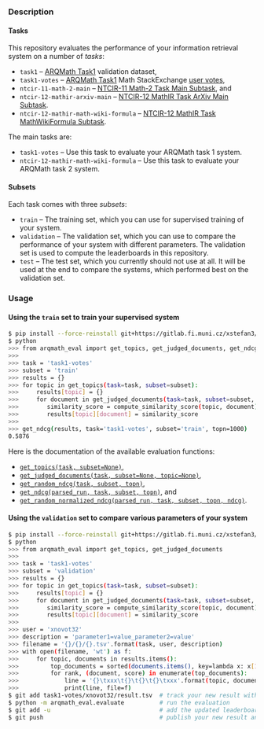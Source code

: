 ### Description
#### Tasks
This repository evaluates the performance of your information retrieval system
on a number of *tasks*:

- `task1` – [ARQMath Task1][arqmath-task1] validation dataset,
- `task1-votes` – [ARQMath Task1][arqmath-task1] Math StackExchange [user votes][],
- `ntcir-11-math-2-main` – [NTCIR-11 Math-2 Task Main Subtask][ntcir-11-math-2], and
- `ntcir-12-mathir-arxiv-main` – [NTCIR-12 MathIR Task ArXiv Main Subtask][ntcir-12-mathir].
- `ntcir-12-mathir-math-wiki-formula` – [NTCIR-12 MathIR Task MathWikiFormula Subtask][ntcir-12-mathir].

The main tasks are:

- `task1-votes` – Use this task to evaluate your ARQMath task 1 system.
- `ntcir-12-mathir-math-wiki-formula` – Use this task to evaluate your ARQMath task 2 system.

#### Subsets
Each task comes with three *subsets*:

- `train` – The training set, which you can use for supervised training of your
  system.
- `validation` – The validation set, which you can use to compare the
  performance of your system with different parameters. The validation set is
  used to compute the leaderboards in this repository.
- `test` – The test set, which you currently should not use at all. It will be
  used at the end to compare the systems, which performed best on the
  validation set.

### Usage
#### Using the `train` set to train your supervised system

``` sh
$ pip install --force-reinstall git+https://gitlab.fi.muni.cz/xstefan3/arqmath-eval@0.0.7
$ python
>>> from arqmath_eval import get_topics, get_judged_documents, get_ndcg
>>>
>>> task = 'task1-votes'
>>> subset = 'train'
>>> results = {}
>>> for topic in get_topics(task=task, subset=subset):
>>>     results[topic] = {}
>>>     for document in get_judged_documents(task=task, subset=subset, topic=topic):
>>>        similarity_score = compute_similarity_score(topic, document)
>>>        results[topic][document] = similarity_score
>>>
>>> get_ndcg(results, task='task1-votes', subset='train', topn=1000)
0.5876
```

Here is the documentation of the available evaluation functions:

- [`get_topics(task, subset=None)`][get_topics],
- [`get_judged_documents(task, subset=None, topic=None)`][get_judged_documents],
- [`get_random_ndcg(task, subset, topn)`][get_random_ndcg],
- [`get_ndcg(parsed_run, task, subset, topn)`][get_ndcg], and
- [`get_random_normalized_ndcg(parsed_run, task, subset, topn, ndcg)`][get_random_normalized_ndcg].

#### Using the `validation` set to compare various parameters of your system

``` sh
$ pip install --force-reinstall git+https://gitlab.fi.muni.cz/xstefan3/arqmath-eval@0.0.7
$ python
>>> from arqmath_eval import get_topics, get_judged_documents
>>>
>>> task = 'task1-votes'
>>> subset = 'validation'
>>> results = {}
>>> for topic in get_topics(task=task, subset=subset):
>>>     results[topic] = {}
>>>     for document in get_judged_documents(task=task, subset=subset, topic=topic):
>>>        similarity_score = compute_similarity_score(topic, document)
>>>        results[topic][document] = similarity_score
>>>
>>> user = 'xnovot32'
>>> description = 'parameter1=value_parameter2=value'
>>> filename = '{}/{}/{}.tsv'.format(task, user, description)
>>> with open(filename, 'wt') as f:
>>>     for topic, documents in results.items():
>>>         top_documents = sorted(documents.items(), key=lambda x: x[1], reverse=True)[:1000]
>>>         for rank, (document, score) in enumerate(top_documents):
>>>             line = '{}\txxx\t{}\t{}\t{}\txxx'.format(topic, document, rank + 1, score)
>>>             print(line, file=f)
$ git add task1-votes/xnovot32/result.tsv  # track your new result with Git
$ python -m arqmath_eval.evaluate          # run the evaluation
$ git add -u                               # add the updated leaderboard to Git
$ git push                                 # publish your new result and the updated leaderboard
```

``` sh
```

 [arqmath-task1]:              https://www.cs.rit.edu/~dprl/ARQMath/Task1-answers.html (Task 1: Find Answers)
 [get_judged_documents]:       https://gitlab.fi.muni.cz/xstefan3/arqmath-eval/-/blob/master/scripts/common.py#L61
 [get_ndcg]:                   https://gitlab.fi.muni.cz/xstefan3/arqmath-eval/-/blob/master/scripts/common.py#L94
 [get_random_ndcg]:            https://gitlab.fi.muni.cz/xstefan3/arqmath-eval/-/blob/master/scripts/common.py#L129
 [get_random_normalized_ndcg]: https://gitlab.fi.muni.cz/xstefan3/arqmath-eval/-/blob/master/scripts/common.py#L174
 [get_topics]:                 https://gitlab.fi.muni.cz/xstefan3/arqmath-eval/-/blob/master/scripts/common.py#L34
 [ntcir-11-math-2]:            http://citeseerx.ist.psu.edu/viewdoc/download?doi=10.1.1.686.444&rep=rep1&type=pdf (NTCIR-11 Math-2 Task Overview)
 [ntcir-12-mathir]:            https://www.cs.rit.edu/~rlaz/files/ntcir12-mathir.pdf (NTCIR-12 MathIR Task Overview)
 [treceval-format]:            https://stackoverflow.com/a/8175382/657401 (How to evaluate a search/retrieval engine using trec_eval?)
 [user votes]:                 https://gitlab.fi.muni.cz/xnovot32/arqmath-data-preprocessing/-/blob/master/scripts/xml_to_qrels_tsv.py
